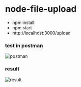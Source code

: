 # node-file-upload

* npm install
* npm start
* http://localhost:3000/upload

### test in postman
![postman](https://i.imgur.com/oYBwzzT.png)


### result
![result](https://i.imgur.com/Y83nn34.png)
